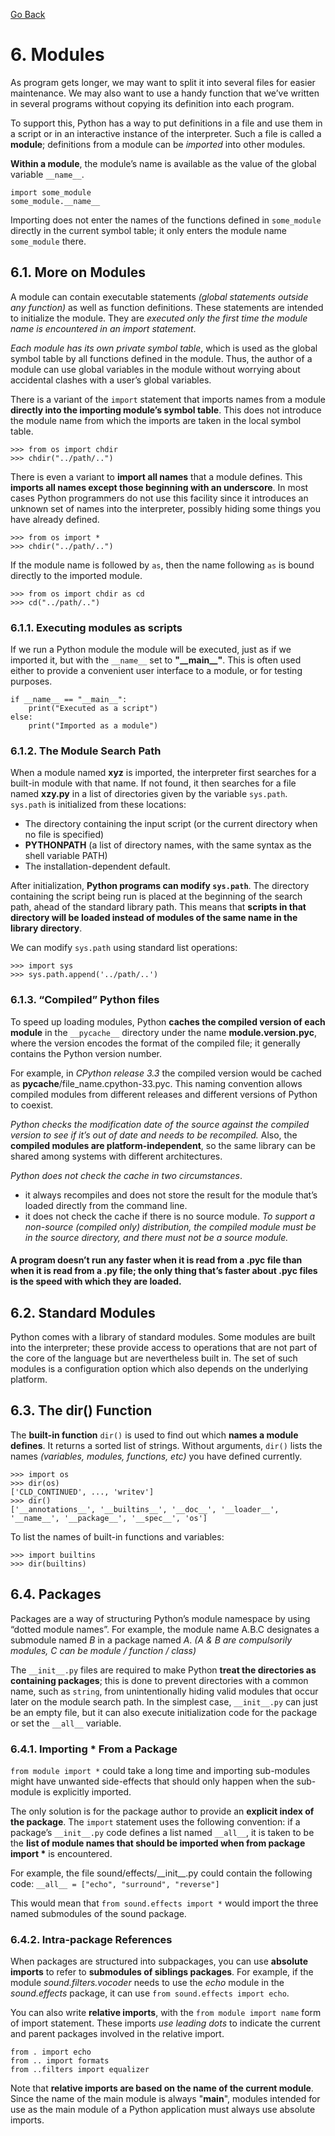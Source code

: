 [Go Back](./README.md)

# <a name="6"></a> 6. Modules

As program gets longer, we may want to split it into several files for easier maintenance. We may also want to use a handy function that we’ve written in several programs without copying its definition into each program.

To support this, Python has a way to put definitions in a file and use them in a script or in an interactive instance of the interpreter. Such a file is called a **module**; definitions from a module can be _imported_ into other modules.

**Within a module**, the module’s name is available as the value of the global variable ```__name__```.

```python3
import some_module
some_module.__name__
```

Importing does not enter the names of the functions defined in ```some_module``` directly in the current symbol table; it only enters the module name ```some_module``` there.

## <a name="6_1"></a> 6.1. More on Modules

A module can contain executable statements _(global statements outside any function)_ as well as function definitions. These statements are intended to initialize the module. They are _executed only the first time the module name is encountered in an import statement_.

_Each module has its own private symbol table_, which is used as the global symbol table by all functions defined in the module. Thus, the author of a module can use global variables in the module without worrying about accidental clashes with a user’s global variables.

There is a variant of the ```import``` statement that imports names from a module **directly into the importing module’s symbol table**. This does not introduce the module name from which the imports are taken in the local symbol table.

```python3
>>> from os import chdir
>>> chdir("../path/..")
```

There is even a variant to **import all names** that a module defines. This **imports all names except those beginning with an underscore**. In most cases Python programmers do not use this facility since it introduces an unknown set of names into the interpreter, possibly hiding some things you have already defined.

```python3
>>> from os import *
>>> chdir("../path/..")
```

If the module name is followed by ```as```, then the name following ```as``` is bound directly to the imported module.

```python3
>>> from os import chdir as cd
>>> cd("../path/..")
```

### <a name="6_1_1"></a> 6.1.1. Executing modules as scripts

If we run a Python module the module will be executed, just as if we imported it, but with the ```__name__``` set to **"\_\_main\_\_"**. This is often used either to provide a convenient user interface to a module, or for testing purposes.

```python3
if __name__ == "__main__":
    print("Executed as a script")
else:
    print("Imported as a module")
```

### <a name="6_1_2"></a> 6.1.2. The Module Search Path

When a module named **xyz** is imported, the interpreter first searches for a built-in module with that name. If not found, it then searches for a file named **xzy.py** in a list of directories given by the variable ```sys.path```. ```sys.path``` is initialized from these locations:
 - The directory containing the input script (or the current directory when no file is specified)
 - **PYTHONPATH** (a list of directory names, with the same syntax as the shell variable PATH)
 - The installation-dependent default.

After initialization, **Python programs can modify ```sys.path```**. The directory containing the script being run is placed at the beginning of the search path, ahead of the standard library path. This means that **scripts in that directory will be loaded instead of modules of the same name in the library directory**.

We can modify ```sys.path``` using standard list operations:

```python3
>>> import sys
>>> sys.path.append('../path/..')
```

### <a name="6_1_3"></a> 6.1.3. “Compiled” Python files

To speed up loading modules, Python **caches the compiled version of each module** in the ```__pycache__``` directory under the name **module.version.pyc**, where the version encodes the format of the compiled file; it generally contains the Python version number.

For example, in _CPython release 3.3_ the compiled version would be cached as __pycache__/file_name.cpython-33.pyc. This naming convention allows compiled modules from different releases and different versions of Python to coexist.

_Python checks the modification date of the source against the compiled version to see if it’s out of date and needs to be recompiled._ Also, the **compiled modules are platform-independent**, so the same library can be shared among systems with different architectures.

_Python does not check the cache in two circumstances_.
- it always recompiles and does not store the result for the module that’s loaded directly from the command line.
- it does not check the cache if there is no source module. _To support a non-source (compiled only) distribution, the compiled module must be in the source directory, and there must not be a source module._

#### **A program doesn’t run any faster when it is read from a .pyc file than when it is read from a .py file; the only thing that’s faster about .pyc files is the speed with which they are loaded.**

## <a name="6_2"></a> 6.2. Standard Modules

Python comes with a library of standard modules. Some modules are built into the interpreter; these provide access to operations that are not part of the core of the language but are nevertheless built in. The set of such modules is a configuration option which also depends on the underlying platform.

## <a name="6_3"></a> 6.3. The dir() Function

The **built-in function** ``dir()`` is used to find out which **names a module defines**. It returns a sorted list of strings.
Without arguments, ```dir()``` lists the names _(variables, modules, functions, etc)_ you have defined currently.

```python3
>>> import os
>>> dir(os)
['CLD_CONTINUED', ..., 'writev']
>>> dir()
['__annotations__', '__builtins__', '__doc__', '__loader__', '__name__', '__package__', '__spec__', 'os']
```

To list the names of built-in functions and variables:

```python3
>>> import builtins
>>> dir(builtins)
```

## <a name="6_4"></a> 6.4. Packages

Packages are a way of structuring Python’s module namespace by using “dotted module names”. For example, the module name A.B.C designates a submodule named _B_ in a package named _A_. _(A & B are compulsorily modules, C can be module / function / class)_

The ```__init__.py``` files are required to make Python **treat the directories as containing packages**; this is done to prevent directories with a common name, such as ```string```, from unintentionally hiding valid modules that occur later on the module search path. In the simplest case, ```__init__.py``` can just be an empty file, but it can also execute initialization code for the package or set the ```__all__``` variable.

### <a name="6_4_1"></a> 6.4.1. Importing * From a Package

```from module import *``` could take a long time and importing sub-modules might have unwanted side-effects that should only happen when the sub-module is explicitly imported.

The only solution is for the package author to provide an **explicit index of the package**. The ```import``` statement uses the following convention: if a package’s ```__init__.py``` code defines a list named ```__all__```, it is taken to be the __list of module names that should be imported when from package import *__ is encountered.

For example, the file sound/effects/\_\_init\_\_.py could contain the following code:
``` __all__ = ["echo", "surround", "reverse"] ```

This would mean that ```from sound.effects import *``` would import the three named submodules of the sound package.

### <a name="6_4_2"></a> 6.4.2. Intra-package References

When packages are structured into subpackages, you can use **absolute imports** to refer to **submodules of siblings packages**. For example, if the module _sound.filters.vocoder_ needs to use the _echo_ module in the _sound.effects_ package, it can use ```from sound.effects import echo```.

You can also write **relative imports**, with the ```from module import name``` form of import statement. These imports _use leading dots_ to indicate the current and parent packages involved in the relative import.

```python3
from . import echo
from .. import formats
from ..filters import equalizer
```

Note that **relative imports are based on the name of the current module**. Since the name of the main module is always "__main__", modules intended for use as the main module of a Python application must always use absolute imports.
